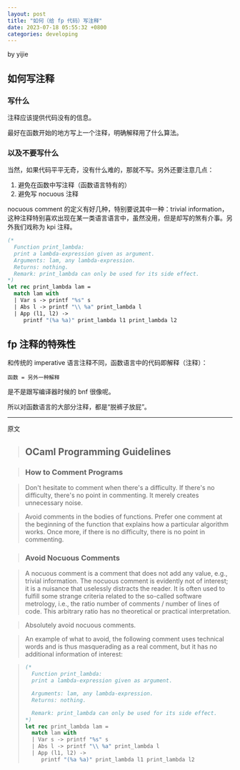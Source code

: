 ```yaml
---
layout: post
title: "如何（给 fp 代码）写注释"
date: 2023-07-18 05:55:32 +0800
categories: developing
---
```


by yijie

## 如何写注释

### 写什么

注释应该提供代码没有的信息。

最好在函数开始的地方写上一个注释，明确解释用了什么算法。

### 以及不要写什么

当然，如果代码平平无奇，没有什么难的，那就不写。另外还要注意几点：

1. 避免在函数中写注释（函数语言特有的）
2. 避免写 nocuous 注释

nocuous comment 的定义有好几种，特别要说其中一种：trivial information，这种注释特别喜欢出现在某一类语言语言中，虽然没用，但是却写的煞有介事。另外我们戏称为 kpi 注释。

```ocaml
(*
  Function print_lambda:
  print a lambda-expression given as argument.
  Arguments: lam, any lambda-expression.
  Returns: nothing.
  Remark: print_lambda can only be used for its side effect.
*)
let rec print_lambda lam =
  match lam with
  | Var s -> printf "%s" s
  | Abs l -> printf "\\ %a" print_lambda l
  | App (l1, l2) ->
     printf "(%a %a)" print_lambda l1 print_lambda l2
```

## fp 注释的特殊性

和传统的 imperative 语言注释不同，函数语言中的代码即解释（注释）：

```
函数 = 另外一种解释
```

是不是跟写编译器时候的 bnf 很像呢。

所以对函数语言的大部分注释，都是“脱裤子放屁”。

---

原文

> ## OCaml Programming Guidelines

> ### How to Comment Programs

> Don't hesitate to comment when there's a difficulty. If there's no difficulty, there's no point in commenting. It merely creates unnecessary noise.

> Avoid comments in the bodies of functions. Prefer one comment at the beginning of the function that explains how a particular algorithm works. Once more, if there is no difficulty, there is no point in commenting.

> ### Avoid Nocuous Comments

> A nocuous comment is a comment that does not add any value, e.g., trivial information. The nocuous comment is evidently not of interest; it is a nuisance that uselessly distracts the reader. It is often used to fulfill some strange criteria related to the so-called software metrology, i.e., the ratio number of comments / number of lines of code. This arbitrary ratio has no theoretical or practical interpretation.

> Absolutely avoid nocuous comments.

> An example of what to avoid, the following comment uses technical words and is thus masquerading as a real comment, but it has no additional information of interest:

> ```ocaml
> (*
>   Function print_lambda:
>   print a lambda-expression given as argument.
>
>   Arguments: lam, any lambda-expression.
>   Returns: nothing.
>
>   Remark: print_lambda can only be used for its side effect.
> *)
> let rec print_lambda lam =
>   match lam with
>   | Var s -> printf "%s" s
>   | Abs l -> printf "\\ %a" print_lambda l
>   | App (l1, l2) ->
>      printf "(%a %a)" print_lambda l1 print_lambda l2
> ```
